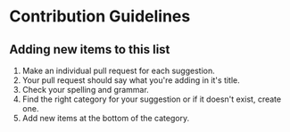 # Contribution Guidelines

## Adding new items to this list

1. Make an individual pull request for each suggestion.
2. Your pull request should say what you're adding in it's title.
3. Check your spelling and grammar.
4. Find the right category for your suggestion or if it doesn't exist, create one.
5. Add new items at the bottom of the category.
